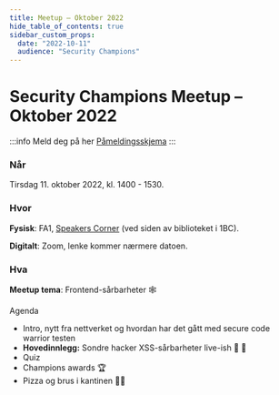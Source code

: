 ```yaml
---
title: Meetup – Oktober 2022
hide_table_of_contents: true
sidebar_custom_props:
  date: "2022-10-11"
  audience: "Security Champions"
---
```


# Security Champions Meetup – Oktober 2022

:::info Meld deg på her
[Påmeldingsskjema](https://forms.office.com/Pages/ResponsePage.aspx?id=NGU2YsMeYkmIaZtVNSedC-MvIsczT4ZKrqaGDUwoLStUMUdBSERIS1FDRlNTTTlOUUJZR1dVWkdQOC4u)
:::

### Når

Tirsdag 11. oktober 2022, kl. 1400 - 1530.

### Hvor

**Fysisk**: FA1, [Speakers Corner](https://navno.sharepoint.com/sites/enhet-arbeids-og-velferdsdirektoratet/SitePages/Speakers-Corner.aspx) (ved siden av biblioteket i 1BC).

**Digitalt**: Zoom, lenke kommer nærmere datoen.

### Hva

**Meetup tema**: Frontend-sårbarheter 🕸️

Agenda

- Intro, nytt fra nettverket og hvordan har det gått med secure code warrior testen
- **Hovedinnlegg:** Sondre hacker XSS-sårbarheter live-ish 🎉 🥷
- Quiz
- Champions awards 🏆
- Pizza og brus i kantinen 🍕🥛
